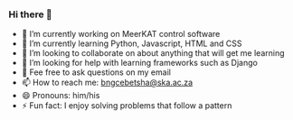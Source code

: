 ### Hi there 👋

<!--
**bngcebetsha/bngcebetsha** is a ✨ _special_ ✨ repository because its `README.md` (this file) appears on your GitHub profile.

Here are some ideas to get you started:
-->

- 🔭 I’m currently working on MeerKAT control software
- 🌱 I’m currently learning Python, Javascript, HTML and CSS
- 👯 I’m looking to collaborate on about anything that will get me learning
- 🤔 I’m looking for help with learning frameworks such as Django
- 💬 Fee free to ask questions on my email
- 📫 How to reach me: bngcebetsha@ska.ac.za
- 😄 Pronouns: him/his
- ⚡ Fun fact: I enjoy solving problems that follow a pattern

